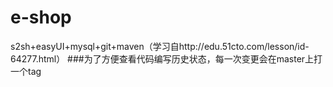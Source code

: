 # e-shop
s2sh+easyUI+mysql+git+maven（学习自http://edu.51cto.com/lesson/id-64277.html）
###为了方便查看代码编写历史状态，每一次变更会在master上打一个tag
